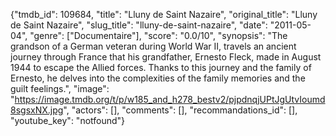 {"tmdb_id": 109684, "title": "Lluny de Saint Nazaire", "original_title": "Lluny de Saint Nazaire", "slug_title": "lluny-de-saint-nazaire", "date": "2011-05-04", "genre": ["Documentaire"], "score": "0.0/10", "synopsis": "The grandson of a German veteran during World War II, travels an ancient journey through France that his grandfather, Ernesto Fleck, made in August 1944 to escape the Allied forces. Thanks to this journey and the family of Ernesto, he delves into the complexities of the family memories and the guilt feelings.", "image": "https://image.tmdb.org/t/p/w185_and_h278_bestv2/pjpdnqjUPtJgUtvIoumd8sgsxNX.jpg", "actors": [], "comments": [], "recommandations_id": [], "youtube_key": "notfound"}
